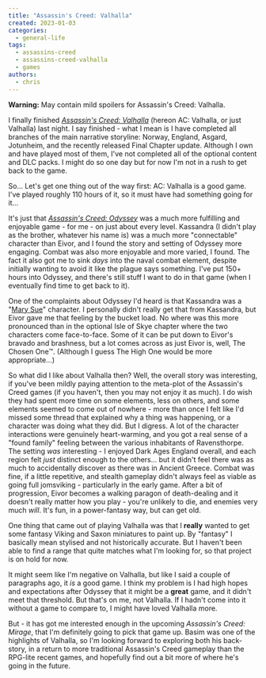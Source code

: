 ```yaml
---
title: "Assassin's Creed: Valhalla"
created: 2023-01-03
categories: 
  - general-life
tags: 
  - assassins-creed
  - assassins-creed-valhalla
  - games
authors: 
  - chris
---
```


**Warning:** May contain mild spoilers for Assassin's Creed: Valhalla.

I finally finished [_Assassin's Creed: Valhalla_](https://www.ubisoft.com/en-gb/game/assassins-creed/valhalla) (hereon AC: Valhalla, or just Valhalla) last night. I say finished - what I mean is I have completed all branches of the main narrative storyline: Norway, England, Asgard, Jotunheim, and the recently released Final Chapter update. Although I own and have played most of them, I've not completed all of the optional content and DLC packs. I might do so one day but for now I'm not in a rush to get back to the game.

So… Let's get one thing out of the way first: AC: Valhalla is a good game. I've played roughly 110 hours of it, so it must have had something going for it…

It's just that _[Assassin's Creed: Odyssey](https://www.ubisoft.com/en-us/game/assassins-creed/odyssey)_ was a much more fulfilling and enjoyable game - for me - on just about every level. Kassandra (I didn't play as the brother, whatever his name is) was a much more "connectable" character than Eivor, and I found the story and setting of Odyssey more engaging. Combat was also more enjoyable and more varied, I found. The fact it also got me to sink _days_ into the naval combat element, despite initially wanting to avoid it like the plague says something. I've put 150+ hours into Odyssey, and there's still stuff I want to do in that game (when I eventually find time to get back to it).

One of the complaints about Odyssey I'd heard is that Kassandra was a "[Mary Sue](https://en.wikipedia.org/wiki/Mary_Sue)" character. I personally didn't really get that from Kassandra, but Eivor gave me that feeling by the bucket load. No where was this more pronounced than in the optional Isle of Skye chapter where the two characters come face-to-face. Some of it can be put down to Eivor's bravado and brashness, but a lot comes across as just Eivor is, well, The Chosen One™️. (Although I guess The High One would be more appropriate…)

So what did I like about Valhalla then? Well, the overall story was interesting, if you've been mildly paying attention to the meta-plot of the Assassin's Creed games (if you haven't, then you may not enjoy it as much). I do wish they had spent more time on some elements, less on others, and some elements seemed to come out of nowhere - more than once I felt like I'd missed some thread that explained why a thing was happening, or a character was doing what they did. But I digress. A lot of the character interactions were genuinely heart-warming, and you got a real sense of a "found family" feeling between the various inhabitants of Ravensthorpe. The setting _was_ interesting - I enjoyed Dark Ages England overall, and each region felt _just_ distinct enough to the others… but it didn't feel there was as much to accidentally discover as there was in Ancient Greece. Combat was fine, if a little repetitive, and stealth gameplay didn't always feel as viable as going full jomsviking - particularly in the early game. After a bit of progression, Eivor becomes a walking paragon of death-dealing and it doesn't really matter how you play - you're unlikely to die, and enemies very much _will_. It's fun, in a power-fantasy way, but can get old.

One thing that came out of playing Valhalla was that I **really** wanted to get some fantasy Viking and Saxon miniatures to paint up. By "fantasy" I basically mean stylised and not historically accurate. But I haven't been able to find a range that quite matches what I'm looking for, so that project is on hold for now.

It might seem like I'm negative on Valhalla, but like I said a couple of paragraphs ago, it _is_ a good game. I think my problem is I had high hopes and expectations after Odyssey that it might be a **great** game, and it didn't meet that threshold. But that's on me, not Valhalla. If I hadn't come into it without a game to compare to, I might have loved Valhalla more.

But - it has got me interested enough in the upcoming _Assassin's Creed: Mirage_, that I'm definitely going to pick that game up. Basim was one of the highlights of Valhalla, so I'm looking forward to exploring both his back-story, in a return to more traditional Assassin's Creed gameplay than the RPG-lite recent games, and hopefully find out a bit more of where he's going in the future.

